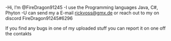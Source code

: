 -Hi, I’m @FireDragon91245
-I use the Programming languages Java, C#, Phyton
-U can send my a E-mail <rickvoss@gmx.de> or reach out to my on discord FireDragon91245#6296

If you find any bugs in one of my uploaded stuff you can report it on one off the contakts
